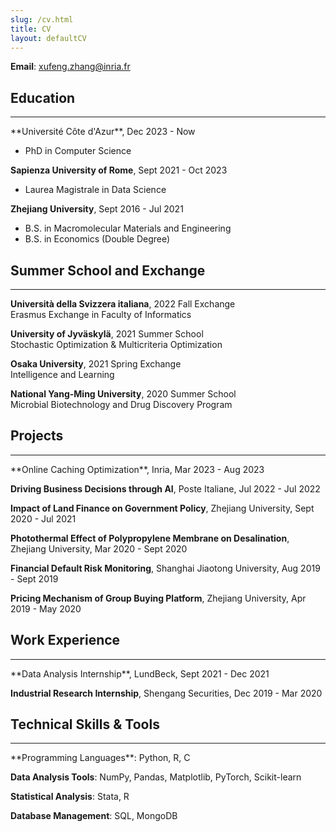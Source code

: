 ```yaml
---
slug: /cv.html
title: CV
layout: defaultCV
---
```

**Email**: <a href="mailto:xufeng.zhang@inria.fr">xufeng.zhang@inria.fr</a>

## Education 
<hr>
**Université Côte d'Azur**, Dec 2023 - Now

- PhD in Computer Science

**Sapienza University of Rome**, Sept 2021 - Oct 2023

- Laurea Magistrale in Data Science

**Zhejiang University**, Sept 2016 - Jul 2021

- B.S. in Macromolecular Materials and Engineering
- B.S. in Economics (Double Degree)

## Summer School and Exchange
<hr>
<p><strong>Università della Svizzera italiana</strong>, 2022 Fall Exchange<br />
Erasmus Exchange in Faculty of Informatics</p>
<p><strong>University of Jyväskylä</strong>, 2021 Summer School
<br />Stochastic Optimization &amp; Multicriteria Optimization</p>
<p><strong>Osaka University</strong>, 2021 Spring Exchange
<br />Intelligence and Learning</p>
<p><strong>National Yang-Ming University</strong>, 2020 Summer School
<br />Microbial Biotechnology and Drug Discovery Program</p>

## Projects
<hr>
**Online Caching Optimization**, Inria, Mar 2023 - Aug 2023

**Driving Business Decisions through AI**, Poste Italiane,  Jul 2022 - Jul 2022

**Impact of Land Finance on Government Policy**, Zhejiang University, Sept 2020 - Jul 2021

**Photothermal Effect of Polypropylene Membrane on Desalination**, Zhejiang University, Mar 2020 - Sept 2020

**Financial Default Risk Monitoring**, Shanghai Jiaotong University, Aug 2019 - Sept 2019

**Pricing Mechanism of Group Buying Platform**, Zhejiang University, Apr 2019 - May 2020

## Work Experience
<hr>
**Data Analysis Internship**, LundBeck, Sept 2021 - Dec 2021

**Industrial Research Internship**, Shengang Securities, Dec 2019 - Mar 2020

## Technical Skills & Tools
<hr>
**Programming Languages**: Python, R, C

**Data Analysis Tools**: NumPy, Pandas, Matplotlib, PyTorch, Scikit-learn

**Statistical Analysis**: Stata, R

**Database Management**: SQL, MongoDB